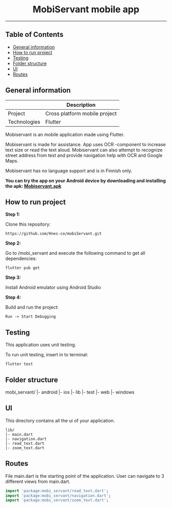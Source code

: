 <h1 align="center">MobiServant mobile app</h1>

---

## Table of Contents

- [General information](#general)
- [How to run project](#use)
- [Testing](#testing)
- [Folder structure](#structure)
- [UI](#ui)
- [Routes](#routes)

## General information <a name = "general"></a>

|  | Description |
|--------|--------|
| Project | Cross platform mobile project |
| Technologies | Flutter |

Mobiservant is an mobile application made using Flutter.

Mobiservant is made for assistance. App uses OCR -component to increase text size or read the text aloud.
Mobiservant can also attempt to recognize street address from text and provide navigation help with OCR and Google Maps.

Mobiservant has no language support and is in Finnish only.

**You can try the app on your Android device by downloading and installing the apk: [Mobiservant.apk](https://drive.google.com/file/d/1Ca8FZ0Rnq6NqKQCvlJ8mK2KnmYlYftY8/view?usp=sharing)**

## How to run project<a name = "use"></a>

**Step 1:**

Clone this repository:

```
https://github.com/Hnes-co/mobiServant.git
```

**Step 2:**

Go to /mobi_servant and execute the following command to get all dependencies: 

```
flutter pub get 
```

**Step 3:**

Install Android emulator using Android Studio

**Step 4:**

Build and run the project:

```
Run -> Start Debugging
```

## Testing<a name = "testing"></a>
This application uses unit testing.

To run unit testing, insert in to terminal:

```
flutter test
```

## Folder structure<a name = "structure"></a>
mobi_servant/
|- android
|- ios
|- lib
|- test
|- web
|- windows

## UI<a name = "ui"></a>

This directory contains all the ui of your application.

```
lib/
|- main.dart
|- navigation.dart
|- read_text.dart
|- zoom_text.dart
```

## Routes<a name = "routes"></a>
File main.dart is the starting point of the application. User can navigate to 3 different views from main.dart.

```dart
import 'package:mobi_servant/read_text.dart';
import 'package:mobi_servant/navigation.dart';
import 'package:mobi_servant/zoom_text.dart';
```

